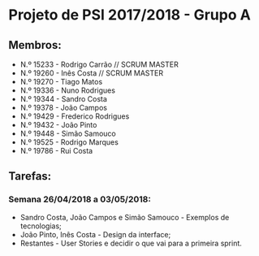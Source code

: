 # Projeto de PSI 2017/2018 - Grupo A

## Membros:

* N.º 15233 - Rodrigo Carrão // SCRUM MASTER
* N.º 19260 - Inês Costa // SCRUM MASTER
* N.º 19270 - Tiago Matos
* N.º 19336 - Nuno Rodrigues
* N.º 19344 - Sandro Costa
* N.º 19378 - João Campos
* N.º 19429 - Frederico Rodrigues
* N.º 19432 - João Pinto
* N.º 19448 - Simão Samouco
* N.º 19525 - Rodrigo Marques
* N.º 19786 - Rui Costa

## Tarefas:

### Semana 26/04/2018 a 03/05/2018:

* Sandro Costa, João Campos e Simão Samouco - Exemplos de tecnologias;
* João Pinto, Inês Costa - Design da interface;
* Restantes - User Stories e decidir o que vai para a primeira sprint.